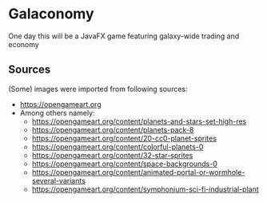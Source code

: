 # Galaconomy
 One day this will be a JavaFX game featuring galaxy-wide trading and economy

## Sources
(Some) images were imported from following sources:
* https://opengameart.org
* Among others namely:
	* https://opengameart.org/content/planets-and-stars-set-high-res
	* https://opengameart.org/content/planets-pack-8
	* https://opengameart.org/content/20-cc0-planet-sprites
	* https://opengameart.org/content/colorful-planets-0
	* https://opengameart.org/content/32-star-sprites
	* https://opengameart.org/content/space-backgrounds-0
	* https://opengameart.org/content/animated-portal-or-wormhole-several-variants
	* https://opengameart.org/content/symphonium-sci-fi-industrial-plant